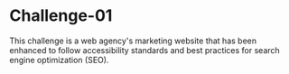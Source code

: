# Challenge-01
This challenge is a web agency's marketing website that has been enhanced to follow accessibility standards and best practices for search engine optimization (SEO). 
